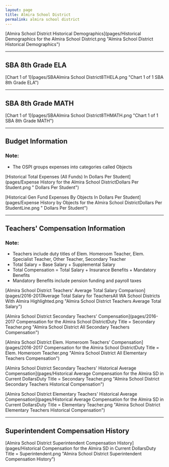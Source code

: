 ```yaml
---
layout: page
title: Almira School District
permalink: almira school district
---
```



[Almira School District Historical Demographics](pages/Historical Demographics for the Almira School District.png "Almira School District Historical Demographics")

___

## SBA 8th Grade ELA

[Chart 1 of 1](pages/SBAAlmira School District8THELA.png "Chart 1 of 1 SBA 8th Grade ELA")


___

## SBA 8th Grade MATH

[Chart 1 of 1](pages/SBAAlmira School District8THMATH.png "Chart 1 of 1 SBA 8th Grade MATH")


___

## Budget Information
### Note:
- The OSPI groups expenses into categories called Objects

[Historical Total Expenses (All Funds) In Dollars Per Student](pages/Expense History for the Almira School DistrictDollars Per Student.png " Dollars Per Student")

[Historical Gen Fund Expenses By Objects In Dollars Per Student](pages/Expense History by Objects for the Almira School DistrictDollars Per StudentLine.png " Dollars Per Student")


___

## Teachers' Compensation Information
### Note:
- Teachers include duty titles of Elem. Homeroom Teacher, Elem. Specialist Teacher, Other Teacher, Secondary Teacher
- Total Salary = Base Salary + Supplemental Salary
- Total Compensation = Total Salary + Insurance Benefits + Mandatory Benefits
- Mandatory Benefits include pension funding and payroll taxes

[Almira School District Teachers' Average Total Salary Comparison](pages/2016-2017Average Total Salary for TeachersAll WA School Districts With Almira Highlighted.png "Almira School District Teachers Average Total Salary")

[Almira School District Secondary Teachers' Compensation](pages/2016-2017 Compensation for the Almira School DistrictDuty Title = Secondary Teacher.png "Almira School District All Secondary Teachers Compensation")

[Almira School District Elem. Homeroom Teachers' Compensation](pages/2016-2017 Compensation for the Almira School DistrictDuty Title = Elem. Homeroom Teacher.png "Almira School District All Elementary Teachers Compensation")

[Almira School District Secondary Teachers' Historical Average Compensation](pages/Historical Average Compensation for the Almira SD in Current DollarsDuty Title = Secondary Teacher.png "Almira School District Secondary Teachers Historical Compensation")

[Almira School District Elementary Teachers' Historical Average Compensation](pages/Historical Average Compensation for the Almira SD in Current DollarsDuty Title = Elementary Teacher.png "Almira School District Elementary Teachers Historical Compensation")


___

## Superintendent Compensation History

[Almira School District Superintendent Compensation History](pages/Historical Compensation for the Almira SD in Current DollarsDuty Title = Superintendent.png "Almira School District Superintendent Compensation History")

